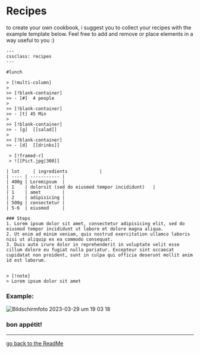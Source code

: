 # Recipes

to create your own cookbook, i suggest you to collect your recipes with the example template below.
Feel free to add and remove or place elements in a way useful to you :)

```
---
cssclass: recipes
---

#lunch

> [!multi-column]
>
>> [!blank-container]
>> - [#]  4 people
>
>> [!blank-container]
>> - [t] 45 Min
>
>> [!blank-container]
>> - [g]  [[salad]]
>
>> [!blank-container]
>> - [d]  [[drinks]]

 > [!framed-r]
 > ![[Pict.jpg|300]]

| lot     | ingredients            |
| ---- | ----------- |
| 400g | Loremipsum  |
| 1    | dolorsit (sed do eiusmod tempor incididunt)   |
| 1    | amet        |
| 2    | adipisicing | 
| 500g | consectetur |
| 5-6  | eiusmod     |

### Steps
1. Lorem ipsum dolor sit amet, consectetur adipisicing elit, sed do eiusmod tempor incididunt ut labore et dolore magna aliqua. 
2. Ut enim ad minim veniam, quis nostrud exercitation ullamco laboris nisi ut aliquip ex ea commodo consequat. 
3. Duis aute irure dolor in reprehenderit in voluptate velit esse cillum dolore eu fugiat nulla pariatur. Excepteur sint occaecat cupidatat non proident, sunt in culpa qui officia deserunt mollit anim id est laborum.


> [!note]
> Lorem ipsum dolor sit amet
```

### Example:
![Bildschirmfoto 2023-03-29 um 19 03 18](https://user-images.githubusercontent.com/48620536/228628983-c499f19b-c0da-4566-bb2b-f4291670f88a.png)

### bon appétit! 

---
[go back to the ReadMe](https://github.com/Jopp-gh/Obsidian-Dune84/tree/main)
